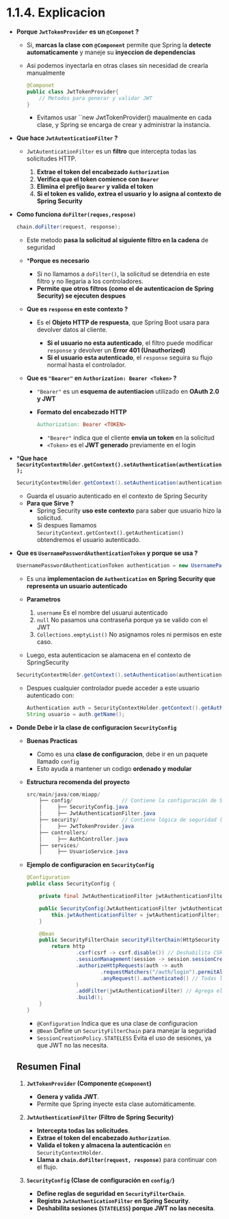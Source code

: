 # 1.1.4. Explicacion

* **Porque `JwtTokenProvider` es un `@Componet` ?**
    
    * Si, **marcas la clase con `@Component`** permite que Spring la **detecte automaticamente** y maneje su **inyeccion de dependencias** 
    * Asi podemos inyectarla en otras clases sin necesidad de crearla manualmente
    
        ```java
        @Componet 
        public class JwtTokenProvider{
            // Metodos para generar y validar JWT
        }
        ```
        * Evitamos usar ``new JwtTokenProvider() maualmente en cada clase, y Spring se encarga de crear y administrar la instancia.
        
* **Que hace `JwtAutenticationFilter` ?**

    * `JwtAutenticationFilter` es un **filtro** que intercepta todas las solicitudes HTTP.
    
        1. **Extrae el token del encabezado `Authorization`**
        2. **Verifica que el token comience con `Bearer`** 
        3. **Elimina el prefijo `Bearer` y valida el token**
        4. **Si el token es valido, extrea el usuario y lo asigna al contexto de Spring Security**
        
* **Como funciona `doFilter(reques,respose)`**

    ```java
    chain.doFilter(request, response);
    ```
    * Este metodo **pasa la solicitud al siguiente filtro en la cadena** de seguridad
    * ***Porque es necesario**
        * Si no llamamos a `doFilter()`, la solicitud se detendria en este filtro y no llegaria a los controladores.
        * **Permite que otros filtros (como el de autenticacion de Spring Security) se ejecuten despues**
        
    * **Que es `response` en este contexto ?**
        * Es el **Objeto HTTP de respuesta**, que Spring Boot usara para devolver datos al cliente.
        
            * **Si el usuario no esta autenticado**, el filtro puede modificar `response` y devolver un **Error 401 (Unauthorized)**
            * **Si el usuario esta autenticado**, el `response` seguira su flujo normal hasta el controlador.
            
    * **Que es `"Bearer"` en `Authorization: Bearer <Token>` ?**
        * `"Bearer"` es un **esquema de autentiacion** utilizado en **OAuth 2.0 y JWT**
        * **Formato del encabezado HTTP**

            ```makefile        
            Authorization: Bearer <TOKEN>
            ```
            * `"Bearer"` indica que el cliente **envia un token** en la solicitud
            * `<Token>` es el **JWT generado** previamente en el login


* ***Que hace `SecurityContextHolder.getContext().setAuthentication(authentication);`**

    ```java
    SecurityContextHolder.getContext().setAuthentication(authentication);
    ``` 
    * Guarda el usuario autenticado en el contexto de Spring Security
    * **Para que Sirve ?**
        * Spring Security **uso este contexto** para saber que usuario hizo la solicitud.
        * Si despues llamamos `SecurityContext.getContext().getAuthentication()` obtendremos el usuario autenticado.
        
* **Que es  `UsernamePasswordAuthenticationToken` y porque se usa ?**

    ```java
    UsernamePasswordAuthenticationToken authentication = new UsernamePasswordAuthenticationToken(username,null,Collections.emptyList());
    ``` 
    * Es una **implementacion de `Authentication` en Spring Security que representa un usuario autenticado**
    
    * **Parametros**
    
        1. `username` Es el nombre del usuarui autenticado
        2. `null` No pasamos una contraseña porque ya se valido con el JWT
        3. `Collections.emptyList()` No asignamos roles ni permisos en este caso.
        
    * Luego, esta autenticacion se alamacena en el contexto de SpringSecurity
    
    ```java
    SecurityContextHolder.getContext().setAuthentication(authentication);
    ``` 
    * Despues cualquier controlador puede acceder a este usuario autenticado con:
    
        ```java
        Authentication auth = SecurityContextHolder.getContext().getAuthentication();
        String usuario = auth.getName();
        ```    
 
* **Donde Debe ir la clase de configuracion `SecurityConfig`**

    * **Buenas Practicas**
    
        * Como es una **clase de configuracion**, debe ir en un paquete llamado `config`
        * Esto ayuda a mantener un codigo **ordenado y modular**
        

    * **Estructura recomenda del proyecto**
    
        ```java
        src/main/java/com/miapp/
            ├── config/                // Contiene la configuración de Spring Security
            │     ├── SecurityConfig.java
            │     ├── JwtAuthenticationFilter.java
            ├── security/              // Contiene lógica de seguridad (generación de JWT)
            │     ├── JwtTokenProvider.java
            ├── controllers/
            │     ├── AuthController.java
            ├── services/
            │     ├── UsuarioService.java
        ```
        
    * **Ejemplo de configuracion en `SecurityConfig`**
    
        ```java    
        @Configuration
        public class SecurityConfig {

            private final JwtAuthenticationFilter jwtAuthenticationFilter;

            public SecurityConfig(JwtAuthenticationFilter jwtAuthenticationFilter) {
                this.jwtAuthenticationFilter = jwtAuthenticationFilter;
            }

            @Bean
            public SecurityFilterChain securityFilterChain(HttpSecurity http) throws Exception {
                return http
                        .csrf(csrf -> csrf.disable()) // Deshabilita CSRF para APIs REST
                        .sessionManagement(session -> session.sessionCreationPolicy(SessionCreationPolicy.STATELESS)) // Sin sesiones
                        .authorizeHttpRequests(auth -> auth
                                .requestMatchers("/auth/login").permitAll() // Permite login sin autenticación
                                .anyRequest().authenticated() // Todas las demás rutas requieren autenticación
                        )
                        .addFilter(jwtAuthenticationFilter) // Agrega el filtro de JWT
                        .build();
            }
        }
        ```
        * `@Configuration` Indica que es una clase de configuracion
        * `@Bean` Define un `SecurityFilterChain` para manejar la seguridad
        * `SessionCreationPolicy.STATELESS` Evita el uso de sesiones, ya que JWT no las necesita.
        

    ## Resumen Final

    1. **`JwtTokenProvider` (Componente `@Component`)**

        * **Genera y valida JWT**.  
        * Permite que Spring inyecte esta clase automáticamente.

    2. **`JwtAuthenticationFilter` (Filtro de Spring Security)**

        * **Intercepta todas las solicitudes**.  
        * **Extrae el token del encabezado `Authorization`**.  
        * **Valida el token y almacena la autenticación** en `SecurityContextHolder`.  
        * **Llama a `chain.doFilter(request, response)`** para continuar con el flujo.

    3. **`SecurityConfig` (Clase de configuración en `config/`)**

        * **Define reglas de seguridad en `SecurityFilterChain`**.  
        * **Registra `JwtAuthenticationFilter` en Spring Security**.  
        * **Deshabilita sesiones (`STATELESS`) porque JWT no las necesita**.